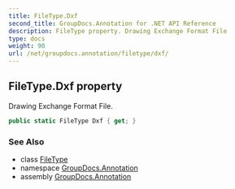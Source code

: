 ```yaml
---
title: FileType.Dxf
second_title: GroupDocs.Annotation for .NET API Reference
description: FileType property. Drawing Exchange Format File
type: docs
weight: 90
url: /net/groupdocs.annotation/filetype/dxf/
---
```

## FileType.Dxf property

Drawing Exchange Format File.

```csharp
public static FileType Dxf { get; }
```

### See Also

* class [FileType](../)
* namespace [GroupDocs.Annotation](../../filetype/)
* assembly [GroupDocs.Annotation](../../../)


